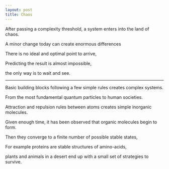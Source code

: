 ```yaml
---
layout: post
title: Chaos
---
```



After passing a complexity threshold, a system enters into the land of chaos.   

A minor change today can create enormous differences 

There is no ideal and optimal point to arrive,   

Predicting the result is almost impossible,   

the only way is to wait and see.


---

Basic building blocks following a few simple rules creates complex systems.   

From the most fundamental quantum particles to human societies.   

Attraction and repulsion rules between atoms creates simple inorganic molecules.   

Given enough time, it has been observed that organic molecules begin to form.   

Then they converge to a finite number of possible stable states, 

For example proteins are stable structures of amino-acids, 

plants and animals in a desert end up with a small set of strategies to survive.    





